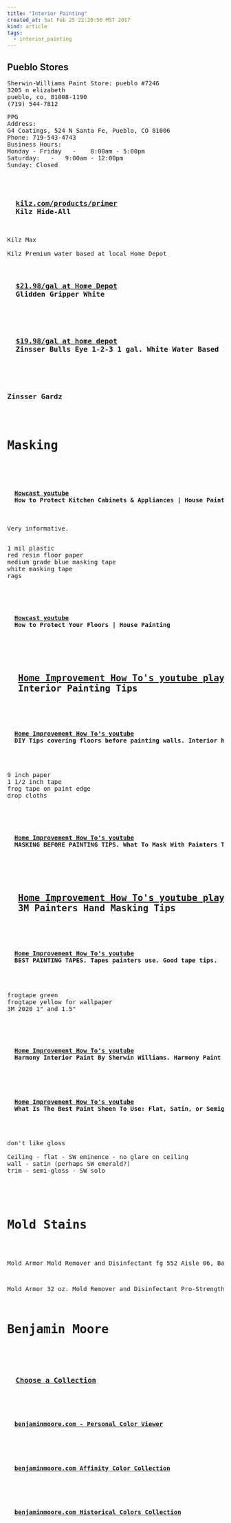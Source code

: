 ```yaml
---
title: "Interior Painting"
created_at: Sat Feb 25 22:20:56 MST 2017
kind: article
tags:
  - interior_painting
---
```


<h2>Pueblo Stores</h2>

<pre>
Sherwin-Williams Paint Store: pueblo #7246
3205 n elizabeth
pueblo, co, 81008-1190
(719) 544-7812 
</pre>



<pre>
PPG
Address:
G4 Coatings, 524 N Santa Fe, Pueblo, CO 81006
Phone: 719-543-4743
Business Hours:
Monday - Friday   -    8:00am - 5:00pm
Saturday:   -   9:00am - 12:00pm
Sunday: Closed
<pre>

<h3>
  <a href="http://www.kilz.com/products/primer/kilz-hide-all" target="_blank">kilz.com/products/primer</a>
  Kilz Hide-All
</h3>

Kilz Max

Kilz Premium water based at local Home Depot

<h3>
  <a href="http://www.homedepot.com/p/Glidden-Professional-1-gal-Gripper-White-Primer-Sealer-GPG-0000-01/100166028" target="_blank">$21.98/gal at Home Depot</a>
  Glidden Gripper White
</h3>

<h3>
  <a href="http://www.homedepot.com/p/Zinsser-Bulls-Eye-1-2-3-1-gal-White-Water-Based-Interior-Exterior-Primer-and-Sealer-2001/100398391" target="_blank">$19.98/gal at home depot</a>
  Zinsser Bulls Eye 1-2-3 1 gal. White Water Based Interior/Exterior Primer and Sealer
</h3>

<h3>
Zinsser Gardz
</h3>

<h1>Masking</h1>

<h4>
  <a href="https://www.youtube.com/watch?v=zXSJwBrye7U" target="_blank">Howcast youtube</a>
  How to Protect Kitchen Cabinets & Appliances | House Painting
</h4>

Very informative.

<pre>
1 mil plastic
red resin floor paper
medium grade blue masking tape
white masking tape
rags
</pre>

<h4>
  <a href="https://www.youtube.com/watch?v=jR6oH5069-s" target="_blank">Howcast youtube</a>
  How to Protect Your Floors | House Painting
</h4>


<h2>
  <a href="https://www.youtube.com/playlist?list=PLi9YvN608CdEjrmUE03kqRMzbCHIpYsmv" target="_blank">Home Improvement How To's youtube playlist</a>
  Interior Painting Tips
</h2>

<h4>
  <a href="https://www.youtube.com/watch?v=sZ_bj6rlXxk" target="_blank">Home Improvement How To's youtube</a>
  DIY Tips covering floors before painting walls. Interior house painting hacks & tutorials
</h4>

<pre>
9 inch paper
1 1/2 inch tape
frog tape on paint edge
drop cloths
</pre>

<h4>
  <a href="https://www.youtube.com/watch?v=B1jYfIc_Fgs" target="_blank">Home Improvement How To's youtube</a>
  MASKING BEFORE PAINTING TIPS. What To Mask With Painters Tape and a Handmasker. Interior masking
</h4>

<h2>
  <a href="https://www.youtube.com/playlist?list=PLi9YvN608CdGdeW9NMrsB0QuUN4wNdAwD" target="_blank">Home Improvement How To's youtube playlist</a>
  3M Painters Hand Masking Tips
</h2>

<h4>
  <a href="https://www.youtube.com/watch?v=Q37QaMcWbwE" target="_blank">Home Improvement How To's youtube</a>
  BEST PAINTING TAPES. Tapes painters use. Good tape tips.
</h4>

<pre>
frogtape green
frogtape yellow for wallpaper
3M 2020 1" and 1.5"
</pre>

<h4>
  <a href="https://www.youtube.com/watch?v=_oIct2J6mjU" target="_blank">Home Improvement How To's youtube</a>
  Harmony Interior Paint By Sherwin Williams. Harmony Paint No Voc No Odor
</h4>

<h4>
  <a href="https://www.youtube.com/watch?v=4kKDmaA2wxw" target="_blank">Home Improvement How To's youtube</a>
  What Is The Best Paint Sheen To Use: Flat, Satin, or Semigloss?
</h4>

<pre>
don't like gloss

Ceiling - flat - SW eminence - no glare on ceiling
wall - satin (perhaps SW emerald?)
trim - semi-gloss - SW solo

</pre>

<h1>Mold Stains</h1>


Mold Armor Mold Remover and Disinfectant fg 552
Aisle 06, Bay 020

Mold Armor
32 oz. Mold Remover and Disinfectant Pro-Strength

<h1>Benjamin Moore</h1>

<h3>
  <a href="https://www.benjaminmoore.com/en-us/color-overview/find-your-color/color-collections" target="_blank">Choose a Collection</a>
</h3>

<h4>
  <a href="http://www2.benjaminmoore.com/en-us/for-your-home/personal-color-viewer" target="_blank">benjaminmoore.com - Personal Color Viewer</a>
<h4>

<h4>
  <a href="https://www.benjaminmoore.com/en-us/color-overview/find-your-color/color-collections/af/affinity-color-collection" target="_blank">benjaminmoore.com Affinity Color Collection</a>
</h4>

<h4>
  <a href="https://www.benjaminmoore.com/en-us/color-overview/find-your-color/color-collections/HC/historical-colors" target="_blank">benjaminmoore.com Historical Colors Collection</a>
</h4>

<!--
html boilerplate
<a href="" target="_blank"></a>
<a name=""></a>
<img src="" width="400px">
<ul>
  <li></li>
</ul>
<pre>
</pre>
<pre><code>
</code></pre>
<math xmlns='http://www.w3.org/1998/Math/MathML' display='block'>
</math>
-->
